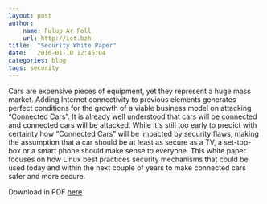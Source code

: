 ```yaml
---
layout: post
author:
    name: Fulup Ar Foll
    url: http://iot.bzh
title:  "Security White Paper"
date:   2016-01-10 12:45:04
categories: blog
tags: security
---
```


Cars are expensive pieces of equipment, yet they represent a huge mass market.
Adding Internet connectivity to previous elements generates perfect conditions for the growth of a viable business model on attacking “Connected Cars”. It is already well understood that cars will be connected and connected cars will be attacked. While it's still too early to predict with certainty how “Connected Cars” will be impacted by security flaws, making the assumption that a car should be at least as secure as a TV, a set-top-box or a smart phone should make sense to everyone. 
This white paper focuses on how Linux best practices security mechanisms
that could be used today and within the next couple of years to make connected cars safer and more secure.
<!--more-->
Download in PDF [here](http://iot.bzh/download/public/2016/security/Linux-Automotive-Security-v10.pdf)

